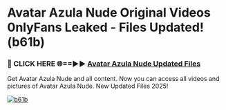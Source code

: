 # Avatar Azula Nude Original Videos 0nlyFans Leaked - Files Updated! (b61b)

<h3>🔴 CLICK HERE 🌐==►► <a href="https://tinyurl.com/yrmya6cz" rel="nofollow">Avatar Azula Nude Updated Files</a></h3>

Get Avatar Azula Nude and all content. Now you can access all videos and pictures of Avatar Azula Nude. New Updated Files 2025!

[![b61b](https://i.imgur.com/FMdXYCs.gif)](https://tinyurl.com/yrmya6cz)
